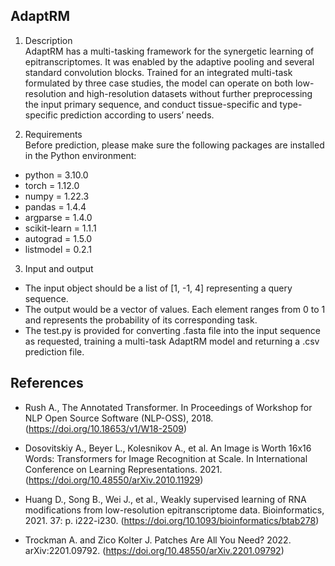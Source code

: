 ## AdaptRM 

1.	Description  
AdaptRM has a multi-tasking framework for the synergetic learning of epitranscriptomes. It was enabled by the adaptive pooling and several standard convolution blocks. Trained for an integrated multi-task formulated by three case studies, the model can operate on both low-resolution and high-resolution datasets without further preprocessing the input primary sequence, and conduct tissue-specific and type-specific prediction according to users’ needs. 

2.	Requirements  
Before prediction, please make sure the following packages are installed in the Python environment:  
* python = 3.10.0  
* torch = 1.12.0  
* numpy = 1.22.3  
* pandas = 1.4.4  
* argparse = 1.4.0  
* scikit-learn = 1.1.1  
* autograd = 1.5.0  
* listmodel = 0.2.1  

3.	Input and output  
* The input object should be a list of [1, -1, 4] representing a query sequence.  
* The output would be a vector of values. Each element ranges from 0 to 1 and represents the probability of its corresponding task.  
* The test.py is provided for converting .fasta file into the input sequence as requested, training a multi-task AdaptRM model and returning a .csv prediction file.  

## References  
* Rush A., The Annotated Transformer. In Proceedings of Workshop for NLP Open Source Software (NLP-OSS), 2018.(https://doi.org/10.18653/v1/W18-2509)

* Dosovitskiy A., Beyer L., Kolesnikov A., et al. An Image is Worth 16x16 Words: Transformers for Image Recognition at Scale. In International Conference on Learning Representations. 2021. (https://doi.org/10.48550/arXiv.2010.11929)

* Huang D., Song B., Wei J., et al., Weakly supervised learning of RNA modifications from low-resolution epitranscriptome data. Bioinformatics, 2021. 37: p. i222-i230. (https://doi.org/10.1093/bioinformatics/btab278)

* Trockman A. and Zico Kolter J. Patches Are All You Need? 2022. arXiv:2201.09792. (https://doi.org/10.48550/arXiv.2201.09792)



